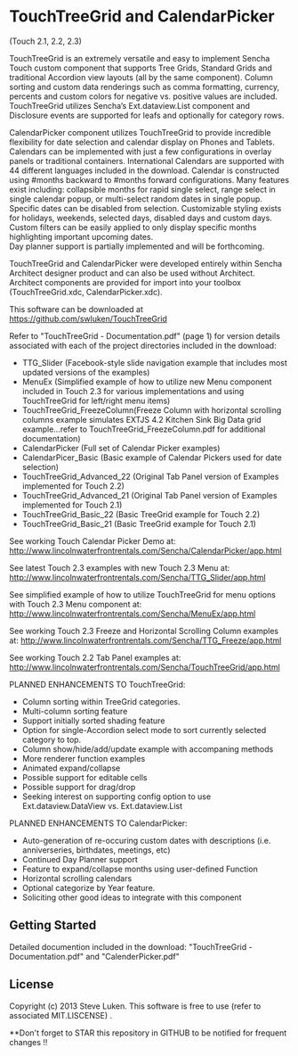 TouchTreeGrid and CalendarPicker
================================
(Touch 2.1, 2.2, 2.3)

TouchTreeGrid is an extremely versatile and easy to implement Sencha Touch custom 
component that supports Tree Grids, Standard Grids and traditional Accordion view layouts
(all by the same component).  Column sorting and custom data renderings such as comma
formatting, currency, percents and custom colors for negative vs. positive values are included.
TouchTreeGrid utilizes Sencha’s Ext.dataview.List component and Disclosure events are
supported for leafs and optionally for category rows.   

CalendarPicker component utilizes TouchTreeGrid to provide incredible flexibility for date 
selection and calendar display on Phones and Tablets.  Calendars can be implemented with
just a few configurations in overlay panels or traditional containers.  International 
Calendars are supported with 44 different languages included in the download.  Calendar is 
constructed using #months backward to #months forward configurations.  Many features
exist including:  collapsible months for rapid single select, range select in single
calendar popup, or multi-select random dates in single popup.  Specific dates can be
disabled from selection.  Customizable styling exists for holidays, weekends, selected
days, disabled days and custom days.  Custom filters can be
easily applied to only display specific months highlighting important upcoming dates.  
Day planner support is partially implemented and will be forthcoming.  

TouchTreeGrid and CalendarPicker were developed entirely within Sencha Architect designer product and
can also be used without Architect.  Architect components are provided for import into
your toolbox (TouchTreeGrid.xdc, CalendarPicker.xdc).

This software can be downloaded at <a href="https://github.com/swluken/TouchTreeGrid">https://github.com/swluken/TouchTreeGrid</a>

Refer to "TouchTreeGrid - Documentation.pdf" (page 1) for version details associated with each of the project directories included in the download:
 - TTG_Slider (Facebook-style slide navigation example that includes most updated versions of the examples)
 - MenuEx (Simplified example of how to utilize new Menu component included in Touch 2.3 for various implementations and using TouchTreeGrid for left/right menu items)
 - TouchTreeGrid_FreezeColumn(Freeze Column with horizontal scrolling columns example simulates EXTJS 4.2 Kitchen Sink Big Data grid example...refer to TouchTreeGrid_FreezeColumn.pdf for additional documentation)
 - CalendarPicker (Full set of Calendar Picker examples)
 - CalendarPicer_Basic (Basic example of Calendar Pickers used for date selection)
 - TouchTreeGrid_Advanced_22 (Original Tab Panel version of Examples implemented for Touch 2.2)
 - TouchTreeGrid_Advanced_21 (Original Tab Panel version of Examples implemented for Touch 2.1)
 - TouchTreeGrid_Basic_22 (Basic TreeGrid example for Touch 2.2)
 - TouchTreeGrid_Basic_21 (Basic TreeGrid example for Touch 2.1)

See working Touch Calendar Picker Demo at:
http://www.lincolnwaterfrontrentals.com/Sencha/CalendarPicker/app.html

See latest Touch 2.3 examples with new Touch 2.3 Menu at:
http://www.lincolnwaterfrontrentals.com/Sencha/TTG_Slider/app.html

See simplified example of how to utilize TouchTreeGrid for menu options with Touch 2.3 Menu component at:
http://www.lincolnwaterfrontrentals.com/Sencha/MenuEx/app.html

See working Touch 2.3 Freeze and Horizontal Scrolling Column examples at:
http://www.lincolnwaterfrontrentals.com/Sencha/TTG_Freeze/app.html

See working Touch 2.2 Tab Panel examples at:
http://www.lincolnwaterfrontrentals.com/Sencha/TouchTreeGrid/app.html

PLANNED ENHANCEMENTS TO TouchTreeGrid:      
    
   - Column sorting within TreeGrid categories.
   - Multi-column sorting feature
   - Support initially sorted shading feature     
   - Option for single-Accordion select mode to sort currently selected category to top.  
   - Column show/hide/add/update example with accompaning methods
   - More renderer function examples
   - Animated expand/collapse
   - Possible support for editable cells  
   - Possible support for drag/drop
   - Seeking interest on supporting config option to use Ext.dataview.DataView vs. Ext.dataview.List
   
PLANNED ENHANCEMENTS TO CalendarPicker:      

   - Auto-generation of re-occuring custom dates with descriptions (i.e. anniverseries, birthdates, meetings, etc)
   - Continued Day Planner support
   - Feature to expand/collapse months using user-defined Function 
   - Horizontal scrolling calendars
   - Optional categorize by Year feature.
   - Soliciting other good ideas to integrate with this component



Getting Started
---------------

Detailed documention included in the download:  "TouchTreeGrid - Documentation.pdf" and "CalenderPicker.pdf"


License
-------

Copyright (c) 2013 Steve Luken. 
This software is free to use (refer to associated MIT.LISCENSE) .

**Don't forget to STAR this repository in GITHUB to be notified for frequent changes !!
